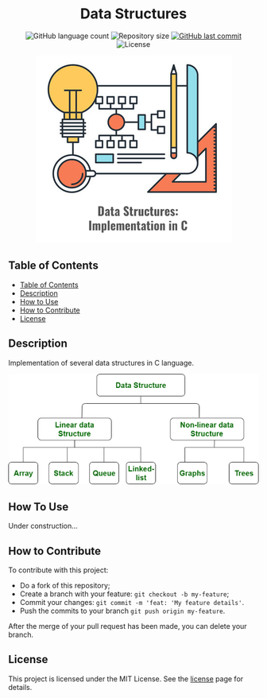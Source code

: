 <h1 align="center">
    Data Structures
</h1>

<p align="center">
  <img alt="GitHub language count" src="https://img.shields.io/github/languages/count/JV-Amorim/Data-Structures-C">

  <img alt="Repository size" src="https://img.shields.io/github/repo-size/JV-Amorim/Data-Structures-C">

  <a href="https://github.com/JV-Amorim/Data-Structures-C/commits/master">
    <img alt="GitHub last commit" src="https://img.shields.io/github/last-commit/JV-Amorim/Data-Structures-C">
  </a>

  <img alt="License" src="https://img.shields.io/badge/license-MIT-brightgreen">
</p>

<p align="center">
    <img alt="Data Structures" src="data-structures-illustration.png">
</p>

## Table of Contents

- [Table of Contents](#table-of-contents)
- [Description](#description)
- [How to Use](#how-to-use)
- [How to Contribute](#how-to-contribute)
- [License](#license)

## Description

Implementation of several data structures in C language.

<p align="center">
    <img alt="Data Structures" src="data-structures.png">
</p>

## How To Use

Under construction...

## How to Contribute

To contribute with this project:

- Do a fork of this repository;
- Create a branch with your feature: `git checkout -b my-feature`;
- Commit your changes: `git commit -m 'feat: 'My feature details'`.
- Push the commits to your branch `git push origin my-feature`.

After the merge of your pull request has been made, you can delete your branch.

## License

This project is licensed under the MIT License. See the [license](https://opensource.org/licenses/MIT) page for details.
